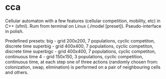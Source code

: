# cca
Cellular automaton with a few features (cellular competition, mobility, etc) in C++ (sfml). Rum from terminal on Linux (./model [preset]). Pseudo-interface in polish.

Predefined presets: 
big - grid 200x200, 7 populations, cyclic competiton, discrete time
superbig - grid 400x400, 7 populations, cyclic competiton, discrete time
superbigc - grid 400x400, 7 populations, cyclic competiton, continuous time
4 - grid 150x150, 3 populations, cyclic competition, continuous time, at each step one of three actions (randomly chosen from: colonization, swap, elimination) is performed on a pair of neighbouring cells
and others.
